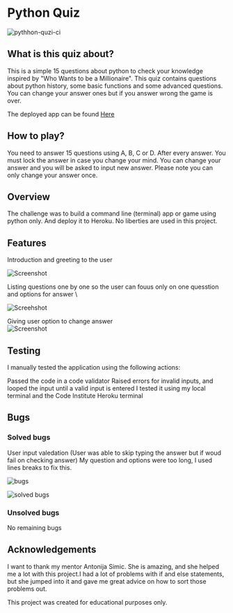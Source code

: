 # Python Quiz

![pythhon-quzi-ci](https://user-images.githubusercontent.com/47572512/152343068-e87c7c8f-0502-43aa-9c8e-74ff14801619.png)

## What is this quiz about?

This is a simple 15 questions about python to check your knowledge inspired by "Who Wants to be a Millionaire". This quiz contains questions about python history, some basic functions and some advanced questions. You can change your answer ones but if you answer wrong the game is over. 

The deployed app can be found [Here](https://ci-python-quiz.herokuapp.com/)

## How to play?

You need to answer 15 questions using A, B, C or D. After every answer. You must lock the answer in case you change your mind. You can change your answer and you will be asked to input new answer. Please note you can only change your answer once.

## Overview

The challenge was to build a command line (terminal) app or game using python only. And deploy it to Heroku. No liberties are used in this project. 

## Features

Introduction and greeting to the user

![Screenshot](https://user-images.githubusercontent.com/47572512/152342627-74ebff76-f8e0-4920-9577-734860fa16d4.png)


Listing questions one by one so the user can fouus only on one quesstion and options for answer \

![Screehshot](https://user-images.githubusercontent.com/47572512/152342699-ee93db90-f535-4043-9ac2-3acc5478a141.png)

Giving user option to change answer \
![Screenshot](https://user-images.githubusercontent.com/47572512/152342796-c6d47a20-0ea5-40b6-a96c-4ebcc2967f9f.png)


## Testing

I manually tested the application using the following actions:

Passed the code in a code validator
Raised errors for invalid inputs, and looped the input until a valid input is entered
I tested it using my local terminal and the Code Institute Heroku terminal

## Bugs

### Solved bugs
User input valedation (User was able to skip typing the answer but if woud fail on checking answer)
My question and options were too long, I used lines breaks to fix this.

![bugs](https://user-images.githubusercontent.com/47572512/152345218-e303bfd6-b11e-48f4-9d85-abf7051bcfcd.png)

![solved bugs](https://user-images.githubusercontent.com/47572512/152349268-ca8bc936-b092-4165-a9c7-4bf2798e92b7.png)


### Unsolved bugs
No remaining bugs

## Acknowledgements
I want to thank my mentor Antonija Simic. She is amazing, and she helped me a lot with this project.I had a lot of problems with if and else statements, but she jumped into it and gave me great advice on how to sort those problems out.

This project was created for educational purposes only.
